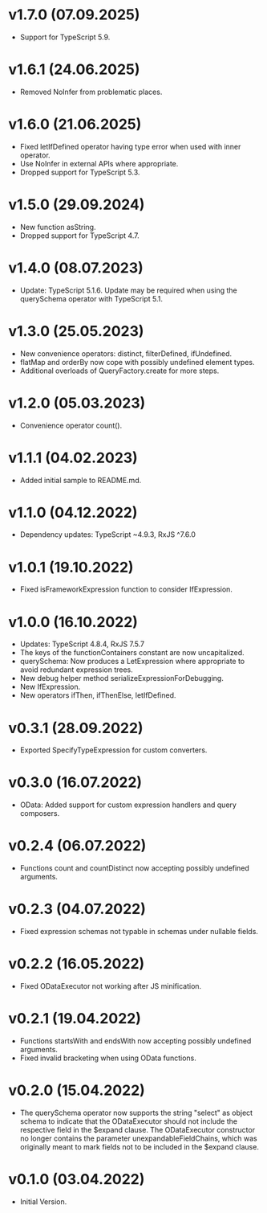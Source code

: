 # v1.7.0 (07.09.2025)

* Support for TypeScript 5.9.

# v1.6.1 (24.06.2025)

* Removed NoInfer from problematic places.

# v1.6.0 (21.06.2025)

* Fixed letIfDefined operator having type error when used with inner operator.
* Use NoInfer in external APIs where appropriate.
* Dropped support for TypeScript 5.3.

# v1.5.0 (29.09.2024)

* New function asString.
* Dropped support for TypeScript 4.7.

# v1.4.0 (08.07.2023)

* Update: TypeScript 5.1.6. Update may be required when using the querySchema operator with TypeScript 5.1.

# v1.3.0 (25.05.2023)

* New convenience operators: distinct, filterDefined, ifUndefined.
* flatMap and orderBy now cope with possibly undefined element types.
* Additional overloads of QueryFactory.create for more steps.

# v1.2.0 (05.03.2023)

* Convenience operator count().

# v1.1.1 (04.02.2023)

* Added initial sample to README.md.

# v1.1.0 (04.12.2022)

* Dependency updates: TypeScript ~4.9.3, RxJS ^7.6.0

# v1.0.1 (19.10.2022)

* Fixed isFrameworkExpression function to consider IfExpression.

# v1.0.0 (16.10.2022)

* Updates: TypeScript 4.8.4, RxJS 7.5.7
* The keys of the functionContainers constant are now uncapitalized.
* querySchema: Now produces a LetExpression where appropriate to avoid redundant expression trees.
* New debug helper method serializeExpressionForDebugging.
* New IfExpression.
* New operators ifThen, ifThenElse, letIfDefined.

# v0.3.1 (28.09.2022)

* Exported SpecifyTypeExpression for custom converters.

# v0.3.0 (16.07.2022)

* OData: Added support for custom expression handlers and query composers.

# v0.2.4 (06.07.2022)

* Functions count and countDistinct now accepting possibly undefined arguments.

# v0.2.3 (04.07.2022)

* Fixed expression schemas not typable in schemas under nullable fields.

# v0.2.2 (16.05.2022)

* Fixed ODataExecutor not working after JS minification.

# v0.2.1 (19.04.2022)

* Functions startsWith and endsWith now accepting possibly undefined arguments.
* Fixed invalid bracketing when using OData functions.

# v0.2.0 (15.04.2022)

* The querySchema operator now supports the string "select" as object schema to indicate that the ODataExecutor should not include the respective field in the $expand clause. The ODataExecutor constructor no longer contains the parameter unexpandableFieldChains, which was originally meant to mark fields not to be included in the $expand clause.

# v0.1.0 (03.04.2022)

* Initial Version.
